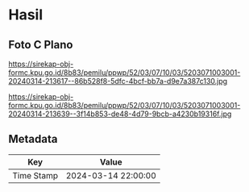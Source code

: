 # Hasil

## Foto C Plano

https://sirekap-obj-formc.kpu.go.id/8b83/pemilu/ppwp/52/03/07/10/03/5203071003001-20240314-213617--86b528f8-5dfc-4bcf-bb7a-d9e7a387c130.jpg

https://sirekap-obj-formc.kpu.go.id/8b83/pemilu/ppwp/52/03/07/10/03/5203071003001-20240314-213639--3f14b853-de48-4d79-9bcb-a4230b19316f.jpg


## Metadata

| Key        | Value               |
| ---------- | ------------------- |
| Time Stamp | 2024-03-14 22:00:00 |



